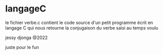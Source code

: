 # langageC

le fichier verbe.c contient le code source d'un petit programme écrit en langage C 
qui nous retourne la conjugaison du verbe saisi au temps voulu





jessy djonga @2022





















juste pour le fun
